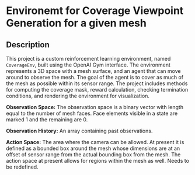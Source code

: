 # Environemt for Coverage Viewpoint Generation for a given mesh

## Description

This project is a custom reinforcement learning environment, named `CoverageEnv`, built using the OpenAI Gym interface. The environment represents a 3D space with a mesh surface, and an agent that can move around to observe the mesh. The goal of the agent is to cover as much of the mesh as possible within its sensor range. The project includes methods for computing the coverage mask, reward calculation, checking termination conditions, and rendering the environment for visualization.

**Observation Space:** The observation space is a binary vector with length equal to the number of mesh faces. Face elements visible in a state are marked 1 and the remaining are 0.

**Observation History:** An array containing past observations.

**Action Space:** The area where the camera can be allowed. At present it is defined as a bounded box around the mesh whose dimensions are at an offset of sensor range from the actual bounding box from the mesh. The action space at present allows for regions within the mesh as well. Needs to be redefined.
